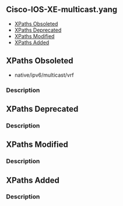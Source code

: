 ## Cisco-IOS-XE-multicast.yang


- [XPaths Obsoleted](#xpaths-obsoleted)
- [XPaths Deprecated](#xpaths-deprecated)
- [XPaths Modified](#xpaths-modified)
- [XPaths Added](#xpaths-added)

## XPaths Obsoleted

- native/ipv6/multicast/vrf

### Description

## XPaths Deprecated

### Description

## XPaths Modified

### Description

## XPaths Added

### Description
